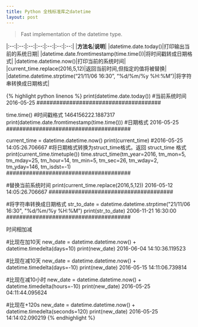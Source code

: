 ```yaml
---
title: Python 全栈标准库之datetime
layout: post
---
```



> Fast implementation of the datetime type.

|:--:|:--:|:--:|:--:|:--:|:--:|:--:|
|**方法名**|**说明**|
|datetime.date.today()|打印输出当前的系统日期|
|datetime.date.fromtimestamp(time.time())|将时间戳转成日期格式|
|datetime.datetime.now()|打印当前的系统时间|
|current_time.replace(2016,5,12)|返回当前时间,但指定的值将被替换|
|datetime.datetime.strptime(“21/11/06 16:30”, “%d/%m/%y %H:%M”)|将字符串转换成日期格式|


{% highlight python linenos %}
print(datetime.date.today())        #当前系统时间
2016-05-25
######################################

time.time()
#时间戳格式
1464156222.1887317
print(datetime.date.fromtimestamp(time.time()))
#日期格式
2016-05-25
######################################

current_time = datetime.datetime.now()
print(current_time)                 #2016-05-25 14:05:26.706667
#将日期格式转换为struct_time格式。返回 struct_time 格式
print(current_time.timetuple())
time.struct_time(tm_year=2016, tm_mon=5, tm_mday=25, tm_hour=14, tm_min=5, tm_sec=26, tm_wday=2, tm_yday=146, tm_isdst=-1)
######################################

#替换当前系统时间
print(current_time.replace(2016,5,12))
2016-05-12 14:05:26.706667
######################################

#将字符串转换成日期格式
str_to_date = datetime.datetime.strptime("21/11/06 16:30", "%d/%m/%y %H:%M")
print(str_to_date)
2006-11-21 16:30:00
######################################

时间相加减

#比现在加10天
new_date = datetime.datetime.now() + datetime.timedelta(days=10)
print(new_date)
2016-06-04 14:10:36.119523

#比现在减10天
new_date = datetime.datetime.now() + datetime.timedelta(days=-10)
print(new_date)
2016-05-15 14:11:06.739814

#比现在减10小时
new_date = datetime.datetime.now() + datetime.timedelta(hours=-10)
print(new_date)
2016-05-25 04:11:44.095624

#比现在+120s
new_date = datetime.datetime.now() + datetime.timedelta(seconds=120)
print(new_date)
2016-05-25 14:14:02.090219
{% endhighlight %}